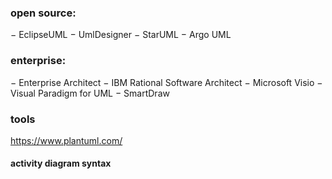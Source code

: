 ### open source:
− EclipseUML
− UmlDesigner
− StarUML
− Argo UML

### enterprise:
− Enterprise Architect
− IBM Rational Software Architect
− Microsoft Visio
− Visual Paradigm for UML
− SmartDraw

### tools
https://www.plantuml.com/


#### activity diagram syntax
~~~html
~~~
